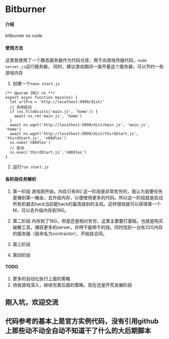 # Bitburner

#### 介绍
bitburner ns code

#### 使用方法
这里我使用了一个静态服务器作为代码仓库，用于向游戏传输代码，```node server.js```运行服务器，
同时，建议游戏期间一直开着这个服务器，可以节约一些游戏内存

1. 创建一个```nano start.js```
```
/** @param {NS} ns **/
export async function main(ns) {
  let urlPre = 'http://localhost:9999/dist/'
  // 系统启动
  if (ns.fileExists('main.js', 'home')) {
    await ns.rm('main.js', 'home')
  }
  await ns.wget('http://localhost:9999/dist/main.js', 'main.js', 'home')
  await ns.wget('http://localhost:9999/dist/thirdStart.js', 'thirdStart.js', 'n00dles')
  ns.nuke('n00dles')
  // 启动
  ns.exec('thirdStart.js','n00dles')
}
```
2. 运行```run start.js```

#### 各阶段任务解析
1. 第一阶段
   游戏刚开始，内存只有8G
   这一阶段是非常贫穷的，我认为首要任务是赚到第一桶金，去升级内存，以便使用更多的代码。所以这一阶段就是启动所有机器去hack当前能hack的最高级别的主机。这样很快就可以获得第一个M，可以去升级内存到16G。
2. 第二阶段
   内存到了16G，但是还是相对贫穷，这里主要要打基础，也就是购买破解工具，捕获更多的server，并榨干能榨干的钱。同时找到一台有32G内存的服务器（我命名为contractor），开始挂合同。
3. 第三阶段
   
4. 第四阶段
#### TODO
1. 更多的自动化执行上面的策略
2. 待我游戏深入，继续完善后面的策略，现在还是开荒发展阶段

## 刚入坑，欢迎交流
## 代码参考的基本上是官方实例代码，没有引用github上那些动不动全自动不知道干了什么的大后期脚本